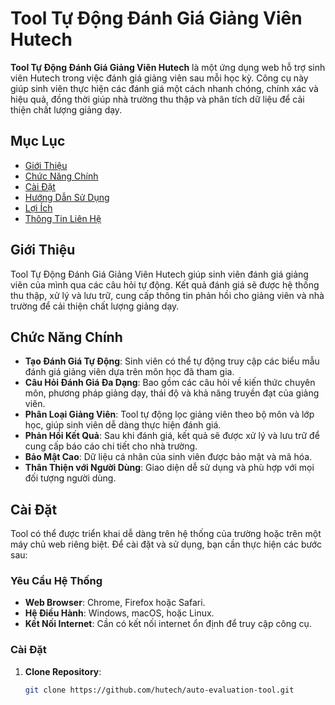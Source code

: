 # Tool Tự Động Đánh Giá Giảng Viên Hutech

**Tool Tự Động Đánh Giá Giảng Viên Hutech** là một ứng dụng web hỗ trợ sinh viên Hutech trong việc đánh giá giảng viên sau mỗi học kỳ. Công cụ này giúp sinh viên thực hiện các đánh giá một cách nhanh chóng, chính xác và hiệu quả, đồng thời giúp nhà trường thu thập và phân tích dữ liệu để cải thiện chất lượng giảng dạy.

## Mục Lục

- [Giới Thiệu](#giới-thiệu)
- [Chức Năng Chính](#chức-năng-chính)
- [Cài Đặt](#cài-đặt)
- [Hướng Dẫn Sử Dụng](#hướng-dẫn-sử-dụng)
- [Lợi Ích](#lợi-ích)
- [Thông Tin Liên Hệ](#thông-tin-liên-hệ)

## Giới Thiệu

Tool Tự Động Đánh Giá Giảng Viên Hutech giúp sinh viên đánh giá giảng viên của mình qua các câu hỏi tự động. Kết quả đánh giá sẽ được hệ thống thu thập, xử lý và lưu trữ, cung cấp thông tin phản hồi cho giảng viên và nhà trường để cải thiện chất lượng giảng dạy.

## Chức Năng Chính

- **Tạo Đánh Giá Tự Động**: Sinh viên có thể tự động truy cập các biểu mẫu đánh giá giảng viên dựa trên môn học đã tham gia.
- **Câu Hỏi Đánh Giá Đa Dạng**: Bao gồm các câu hỏi về kiến thức chuyên môn, phương pháp giảng dạy, thái độ và khả năng truyền đạt của giảng viên.
- **Phân Loại Giảng Viên**: Tool tự động lọc giảng viên theo bộ môn và lớp học, giúp sinh viên dễ dàng thực hiện đánh giá.
- **Phản Hồi Kết Quả**: Sau khi đánh giá, kết quả sẽ được xử lý và lưu trữ để cung cấp báo cáo chi tiết cho nhà trường.
- **Bảo Mật Cao**: Dữ liệu cá nhân của sinh viên được bảo mật và mã hóa.
- **Thân Thiện với Người Dùng**: Giao diện dễ sử dụng và phù hợp với mọi đối tượng người dùng.

## Cài Đặt

Tool có thể được triển khai dễ dàng trên hệ thống của trường hoặc trên một máy chủ web riêng biệt. Để cài đặt và sử dụng, bạn cần thực hiện các bước sau:

### Yêu Cầu Hệ Thống

- **Web Browser**: Chrome, Firefox hoặc Safari.
- **Hệ Điều Hành**: Windows, macOS, hoặc Linux.
- **Kết Nối Internet**: Cần có kết nối internet ổn định để truy cập công cụ.

### Cài Đặt

1. **Clone Repository**:
   ```bash
   git clone https://github.com/hutech/auto-evaluation-tool.git
